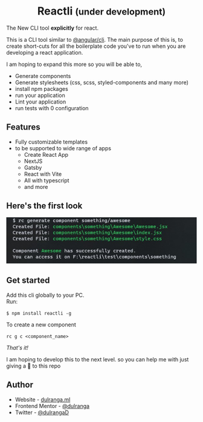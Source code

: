 # <div style='text-align: center'>Reactli <small>(under development)</small></div>

The New CLI tool **explicitly** for react.

This is a CLI tool similar to [@angular/cli](https://www.npmjs.com/package/@angular/cli). The main purpose of this is, to create short-cuts for all the boilerplate code you've to run when you are developing a react application.

I am hoping to expand this more so you will be able to,

- Generate components
- Generate stylesheets (css, scss, styled-components and many more)
- install npm packages
- run your application
- Lint your application
- run tests with 0 configuration

## Features

- Fully customizable templates
- to be supported to wide range of apps
  - Create React App
  - NextJS
  - Gatsby
  - React with Vite
  - All with typescript
  - and more

## Here's the first look

![Reactli](./screenshots/generate_component.jpg)

## Get started

Add this cli globally to your PC.
<br>Run:

```
$ npm install reactli -g
```

To create a new component

```
rc g c <component_name>
```

_That's it!_

I am hoping to develop this to the next level. so you can help me with just giving a 🌟 to this repo

## Author

- Website - [dulranga.ml](https://www.dulranga.ml)
- Frontend Mentor - [@dulranga](https://www.frontendmentor.io/profile/dulranga)
- Twitter - [@dulrangaD](https://www.twitter.com/dulrangaD)
